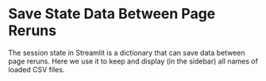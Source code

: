# Save State Data Between Page Reruns

The session state in Streamlit is a dictionary that can save data between page reruns. Here we use it to keep and display (in the sidebar) all names of loaded CSV files.
